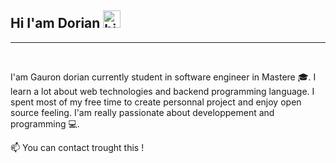 ## Hi I'am Dorian <img src="https://user-images.githubusercontent.com/1303154/88677602-1635ba80-d120-11ea-84d8-d263ba5fc3c0.gif" width="28px" alt="hi">
<hr>
<br>

I'am Gauron dorian currently student in software engineer in Mastere 🎓. I learn a lot about web technologies and backend programming language. I spent most of my free time to create personnal project and enjoy open source feeling. I'am really passionate about developpement and programming :computer:.

:mailbox: You can contact trought this !


